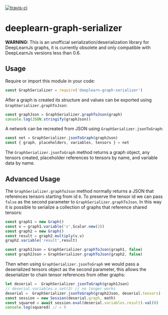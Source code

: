 [![travis-ci](https://api.travis-ci.org/erikwilson/deeplearn-graph-serializer.svg "travis-ci")](https://travis-ci.org/erikwilson/deeplearn-graph-serializer)

# deeplearn-graph-serializer
**WARNING:** This is an unofficial serialization/deserialization library for DeepLearnJs graphs, it is currently obsolete and only compatible with DeepLearnJs versions less than 0.6.

## Usage
Require or import this module in your code:
```js
const GraphSerializer = require('deeplearn-graph-serializer')
```
After a graph is created its structure and values can be exported using `GraphSerializer.graphToJson`:
```js
const graphJson = GraphSerializer.graphToJson(graph)
console.log(JSON.stringify(graphJson))
```
A network can be recreated from JSON using `GraphSerializer.jsonToGraph`:
```js
const net = GraphSerializer.jsonToGraph(graphJson)
const { graph, placeholders, variables, tensors } = net
```
The `GraphSerializer.jsonToGraph` method returns a graph object, any tensors created, placeholder references to tensors by name, and variable data by name.

## Advanced Usage
The `GraphSerializer.graphToJson` method normally returns a JSON that references tensors starting from id `0`. To preserve the tensor id we can pass `false` as the second parameter to `GraphSerializer.graphToJson`. In this way it is possible to serialize a collection of graphs that reference shared tensors:

```js
const graph1 = new Graph()
const v = graph1.variable('v',Scalar.new(2))
const graph2 = new Graph()
const result = graph2.multiply(v,v)
graph2.variable('result',result)

const graph1Json = GraphSerializer.graphToJson(graph1, false)
const graph2Json = GraphSerializer.graphToJson(graph2, false)
```

Then when using `GraphSerializer.jsonToGraph` we would pass a deserialized tensors object as the second parameter, this allows the deserializer to chain tensor references from other graphs:

```js
let deserial =  GraphSerializer.jsonToGraph(graph1Json)
// deserial.variables.v.set(3) // no longer works
deserial =  GraphSerializer.jsonToGraph(graph2Json, deserial.tensors)
const session = new Session(deserial.graph, math)
const squared = await session.eval(deserial.variables.result).val(0)
console.log(squared) // = 9
```
